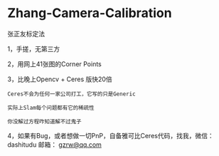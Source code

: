 # Zhang-Camera-Calibration
张正友标定法

1，手搓，无第三方

2，用网上41张图的Corner Points

3，比晚上Opencv + Ceres 版快20倍

	Ceres不会为任何一家公司打工，它写的只是Generic

 	实际上Slam每个问题都有它的稀疏性

  	你没解过方程咋知道解不过鬼子

4，如果有Bug，或者想做一切PnP，自备雅可比Ceres代码，找我，微信： dashitudu 邮箱： gzrw@qq.com
